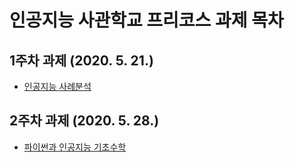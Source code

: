 # 인공지능 사관학교 프리코스 과제 목차

## 1주차 과제 (2020. 5. 21.)
  * [인공지능 사례분석](https://github.com/mnyang/mina/blob/master/Untitled0.ipynb)

## 2주차 과제 (2020. 5. 28.)
 * [파이썬과 인공지능 기초수학](https://github.com/mnyang/mina/homework2.ipynb)
